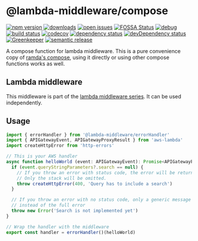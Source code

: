 # @lambda-middleware/compose
 [![npm version](https://badge.fury.io/js/%40lambda-middleware%2Fcompose.svg)](https://npmjs.org/package/@lambda-middleware/compose)  [![downloads](https://img.shields.io/npm/dw/%40lambda-middleware%2Fcompose.svg)](https://npmjs.org/package/@lambda-middleware/compose)  [![open issues](https://img.shields.io/github/issues-raw/dbartholomae/lambda-middleware.svg)](https://github.com/dbartholomae/lambda-middleware/issues)  [![FOSSA Status](https://app.fossa.io/api/projects/git%2Bgithub.com%2Fdbartholomae%2Flambda-middleware.svg?type=shield)](https://app.fossa.io/projects/git%2Bgithub.com%2Fdbartholomae%2Flambda-middleware?ref=badge_shield) [![debug](https://img.shields.io/badge/debug-blue.svg)](https://github.com/visionmedia/debug#readme)  [![build status](https://img.shields.io/circleci/project/github/dbartholomae/lambda-middleware/master.svg?style=flat)](https://circleci.com/gh/dbartholomae/workflows/lambda-middleware/tree/master)  [![codecov](https://codecov.io/gh/dbartholomae/lambda-middleware/branch/master/graph/badge.svg)](https://codecov.io/gh/dbartholomae/lambda-middleware)  [![dependency status](https://david-dm.org/dbartholomae/lambda-middleware.svg?theme=shields.io)](https://david-dm.org/dbartholomae/lambda-middleware)  [![devDependency status](https://david-dm.org/dbartholomae/lambda-middleware/dev-status.svg)](https://david-dm.org/dbartholomae/lambda-middleware?type=dev)  [![Greenkeeper](https://badges.greenkeeper.io/dbartholomae/lambda-middleware.svg)](https://greenkeeper.io/)  [![semantic release](https://img.shields.io/badge/%20%20%F0%9F%93%A6%F0%9F%9A%80-semantic--release-e10079.svg)](https://github.com/semantic-release/semantic-release#badge)

A compose function for lambda middleware. This is a pure convenience copy of [ramda's compose](https://ramdajs.com/docs/#compose), using it directly or using other compose functions works as well.

## Lambda middleware

This middleware is part of the [lambda middleware series](https://dbartholomae.github.io/lambda-middleware/). It can be used independently.

## Usage

```typescript
import { errorHandler } from '@lambda-middleware/errorHandler'
import { APIGatewayEvent, APIGatewayProxyResult } from 'aws-lambda'
import createHttpError from 'http-errors'

// This is your AWS handler
async function helloWorld (event: APIGatewayEvent): Promise<APIGatewayProxyResult> {
  if (event.queryStringParameters?.search == null) {
    // If you throw an error with status code, the error will be returned as stringified JSON
    // Only the stack will be omitted.
    throw createHttpError(400, 'Query has to include a search')
  }

  // If you throw an error with no status code, only a generic message will be shown to the user
  // instead of the full error
  throw new Error('Search is not implemented yet')
}

// Wrap the handler with the middleware
export const handler = errorHandler()(helloWorld)

```
